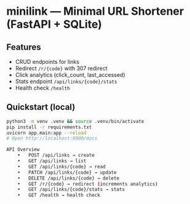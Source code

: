 # minilink — Minimal URL Shortener (FastAPI + SQLite)

## Features
- CRUD endpoints for links
- Redirect `/r/{code}` with 307 redirect
- Click analytics (click_count, last_accessed)
- Stats endpoint `/api/links/{code}/stats`
- Health check `/health`

## Quickstart (local)
```bash
python3 -m venv .venv && source .venv/bin/activate
pip install -r requirements.txt
uvicorn app.main:app --reload
# Open http://localhost:8000/docs

API Overview
	•	POST /api/links → create
	•	GET /api/links → list
	•	GET /api/links/{code} → read
	•	PATCH /api/links/{code} → update
	•	DELETE /api/links/{code} → delete
	•	GET /r/{code} → redirect (increments analytics)
	•	GET /api/links/{code}/stats → stats
	•	GET /health → health check